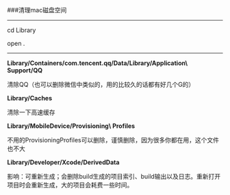 


###清理mac磁盘空间
***

cd Library

open .

***

**Library/Containers/com.tencent.qq/Data/Library/Application\ Support/QQ**

清除QQ（也可以删除微信中类似的，用的比较久的话都有好几个G的）





**Library/Caches**

清除一下高速缓存





**Library/MobileDevice/Provisioning\ Profiles**

不用的ProvisioningProfiles可以删除，谨慎删除，因为很多你都在用，这个文件也不大





**Library/Developer/Xcode/DerivedData**

影响：可重新生成；会删除build生成的项目索引、build输出以及日志。重新打开项目时会重新生成，大的项目会耗费一些时间。